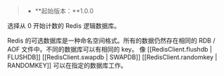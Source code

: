 > - **起始版本：**1.0.0

选择从 0 开始计数的 Redis 逻辑数据库。

Redis 的可选数据库是一种命名空间格式。所有的数据仍然存在相同的 RDB / AOF 文件中。不同的数据库可以有相同的 key。
像 [[RedisClient.flushdb | FLUSHDB]] [[RedisClient.swapdb | SWAPDB]] [[RedisClient.randomkey | RANDOMKEY]] 可以在指定的数据库工作。
